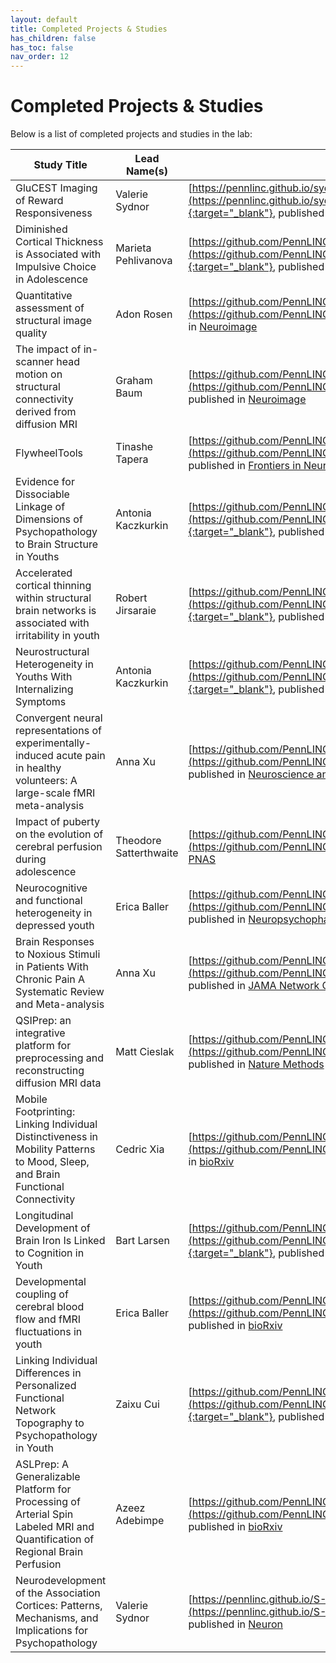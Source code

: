 ```yaml
---
layout: default
title: Completed Projects & Studies
has_children: false
has_toc: false
nav_order: 12
---
```


# Completed Projects & Studies

Below is a list of completed projects and studies in the lab:

| Study Title |    Lead Name(s)    |               Link                |
| ------------- | --------------- | --------------------------------- |
|   GluCEST Imaging of Reward Responsiveness  | Valerie Sydnor | [https://pennlinc.github.io/sydnor_glucest_rewardresponsiveness_2020/](https://pennlinc.github.io/sydnor_glucest_rewardresponsiveness_2020/){:target="_blank"}, published in [Molecular Psychiatry](https://ec57cabd-9b30-48e1-98fd-94b29639ca54.filesusr.com/ugd/46db66_7f69c6d600434ee1a0de7e6e8154d6f1.pdf) |
|   Diminished Cortical Thickness is Associated with Impulsive Choice in Adolescence  | Marieta Pehlivanova | [https://github.com/PennLINC/PehlivanovaEtAllScripts](https://github.com/PennLINC/PehlivanovaEtAllScripts){:target="_blank"}, published in [Journal of Neuroscience](https://ec57cabd-9b30-48e1-98fd-94b29639ca54.filesusr.com/ugd/46db66_ad3617a2ddbd436188ab9519194396d5.pdf) |
|  Quantitative assessment of structural image quality  | Adon Rosen | [https://github.com/PennLINC/RosenT1QA](https://github.com/PennLINC/RosenT1QA){:target="_blank"}, published in [Neuroimage](https://ec57cabd-9b30-48e1-98fd-94b29639ca54.filesusr.com/ugd/46db66_27f919e89c7b4178a97dd23839f06278.pdf) |
|  The impact of in-scanner head motion on structural connectivity derived from diffusion MRI | Graham Baum | [https://github.com/PennLINC/baumDtiMotion](https://github.com/PennLINC/baumDtiMotion){:target="_blank"}, published in [Neuroimage](https://ec57cabd-9b30-48e1-98fd-94b29639ca54.filesusr.com/ugd/46db66_10a106f941644205bda54fd6a2f6817c.pdf) |
|  FlywheelTools | Tinashe Tapera | [https://github.com/PennLINC/FlywheelTools](https://github.com/PennLINC/FlywheelTools){:target="_blank"}, published in [Frontiers in Neuroinformatics](https://ec57cabd-9b30-48e1-98fd-94b29639ca54.filesusr.com/ugd/fb5049_c61e335a29b04f45bc1c43a2122b5a62.pdf) |
|  Evidence for Dissociable Linkage of Dimensions of Psychopathology to Brain Structure in Youths | Antonia Kaczkurkin | [https://github.com/PennLINC/KaczkurkinPark_BifactorStructure](https://github.com/PennLINC/KaczkurkinPark_BifactorStructure){:target="_blank"}, published in [American Journal of Psychiatry](https://ec57cabd-9b30-48e1-98fd-94b29639ca54.filesusr.com/ugd/46db66_4e06b3606f5d4bfba6681fc1896f54d0.pdf) |
| Accelerated cortical thinning within structural brain networks is associated with irritability in youth | Robert Jirsaraie | [https://github.com/PennLINC/jirsaraieStructuralIrritability](https://github.com/PennLINC/jirsaraieStructuralIrritability){:target="_blank"}, published in [Neuropsychopharmacology](https://ec57cabd-9b30-48e1-98fd-94b29639ca54.filesusr.com/ugd/46db66_084113f58aa0416faa3b714b2c75c213.pdf) |
| Neurostructural Heterogeneity in Youths With Internalizing Symptoms | Antonia Kaczkurkin | [https://github.com/PennLINC/KaczkurkinHeterogenInternalizing](https://github.com/PennLINC/KaczkurkinHeterogenInternalizing){:target="_blank"}, published in [Biological Psychiatry](https://ec57cabd-9b30-48e1-98fd-94b29639ca54.filesusr.com/ugd/46db66_15037c003f8f4ab28664259facafe3f7.pdf) |
| Convergent neural representations of experimentally-induced acute pain in healthy volunteers: A large-scale fMRI meta-analysis | Anna Xu| [https://github.com/PennLINC/Xu_PainHealthy](https://github.com/PennLINC/Xu_PainHealthy){:target="_blank"}, published in [Neuroscience and Biobehavioral Reviews](https://ec57cabd-9b30-48e1-98fd-94b29639ca54.filesusr.com/ugd/46db66_468d4a12f6f945d6a6bb6d958e761c63.pdf) |
| Impact of puberty on the evolution of cerebral perfusion during adolescence |Theodore Satterthwaite| [https://github.com/PennLINC/MeanCBF](https://github.com/PennLINC/MeanCBF){:target="_blank"}, published in [PNAS](https://ec57cabd-9b30-48e1-98fd-94b29639ca54.filesusr.com/ugd/46db66_653bf5723e584b7aaf2e8d7b200483bf.pdf) |
| Neurocognitive and functional heterogeneity in depressed youth |Erica Baller| [https://github.com/PennLINC/baller_heterogen_2019](https://github.com/PennLINC/baller_heterogen_2019){:target="_blank"}, published in [Neuropsychopharmacology](https://ec57cabd-9b30-48e1-98fd-94b29639ca54.filesusr.com/ugd/46db66_504845d403fd4c46aeb6cee307785fa2.pdf) |
|Brain Responses to Noxious Stimuli in Patients With Chronic Pain A Systematic Review and Meta-analysis| Anna Xu| [https://github.com/PennLINC/Xu_fMRIChronicPain](https://github.com/PennLINC/Xu_fMRIChronicPain){:target="_blank"}, published in [JAMA Network Open](https://ec57cabd-9b30-48e1-98fd-94b29639ca54.filesusr.com/ugd/46db66_0d9af12132d546c39dad06664dc510c5.pdf) |
| QSIPrep: an integrative platform for preprocessing and reconstructing diffusion MRI data |Matt Cieslak| [https://github.com/PennLINC/qsiprep_paper](https://github.com/PennLINC/qsiprep_paper){:target="_blank"}, published in [Nature Methods](https://ec57cabd-9b30-48e1-98fd-94b29639ca54.filesusr.com/ugd/9b3172_6e38a68ea5f64964b2bf4007f69ecd49.pdf) |
|Mobile Footprinting: Linking Individual Distinctiveness in Mobility Patterns to Mood, Sleep, and Brain Functional Connectivity|Cedric Xia| [https://github.com/PennLINC/footprinting](https://github.com/PennLINC/footprinting){:target="_blank"}, published in [bioRxiv](https://www.biorxiv.org/content/10.1101/2021.05.17.444568v1) |
|Longitudinal Development of Brain Iron Is Linked to Cognition in Youth |Bart Larsen| [https://github.com/PennLINC/Larsen_EI_Development](https://github.com/PennLINC/Larsen_EI_Development){:target="_blank"}, published in [The Journal of Neuroscience](https://ec57cabd-9b30-48e1-98fd-94b29639ca54.filesusr.com/ugd/81ac0d_fb614fcc59b24970885fd845c89af706.pdf) |
|Developmental coupling of cerebral blood flow and fMRI fluctuations in youth |Erica Baller| [https://github.com/PennLINC/IntermodalCoupling](https://github.com/PennLINC/IntermodalCoupling){:target="_blank"}, published in [bioRxiv](https://ec57cabd-9b30-48e1-98fd-94b29639ca54.filesusr.com/ugd/b277d7_aa8a7c41cd1d4e2882836e3f04346558.pdf) |
| Linking Individual Differences in Personalized Functional Network Topography to Psychopathology in Youth| Zaixu Cui| [https://github.com/PennLINC/pncsinglefuncparcel_psychopathology-1](https://github.com/PennLINC/pncsinglefuncparcel_psychopathology-1){:target="_blank"}, published in [Biological Psychiatry](https://ec57cabd-9b30-48e1-98fd-94b29639ca54.filesusr.com/ugd/63a151_697b92b76d614739b3eae641c611a2f1.pdf) |
| ASLPrep: A Generalizable Platform for Processing of Arterial Spin Labeled MRI and Quantification of Regional Brain Perfusion |Azeez Adebimpe| [https://github.com/PennLINC/aslprep_paper](https://github.com/PennLINC/aslprep_paper){:target="_blank"}, published in [bioRxiv](https://ec57cabd-9b30-48e1-98fd-94b29639ca54.filesusr.com/ugd/ccb61e_6102348b27ec4373b7ad00cc1cbf2cb5.pdf) |
| Neurodevelopment of the Association Cortices: Patterns, Mechanisms, and Implications for Psychopathology |Valerie Sydnor| [https://pennlinc.github.io/S-A_ArchetypalAxis/](https://pennlinc.github.io/S-A_ArchetypalAxis){:target="_blank"}, published in [Neuron](https://doi.org/10.1016/j.neuron.2021.06.016)|
